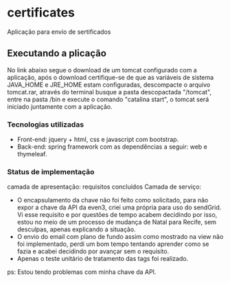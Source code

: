 # certificates

Aplicação para envio de sertificados

## Executando a plicação
No link abaixo segue o download de um tomcat configurado com a aplicação, após o download certifique-se de que as variáveis de sistema JAVA_HOME e JRE_HOME estam configuradas, descompacte o arquivo tomcat.rar, através do terminal busque a pasta descopactada "/tomcat", entre na pasta /bin e execute o comando "catalina start", o tomcat será iniciado juntamente com a aplicação.

### Tecnologias utilizadas
- Front-end: jquery + html, css e javascript com bootstrap.
- Back-end: spring framework com as dependências a seguir: web e thymeleaf. 

### Status de implementação
camada de apresentação: requisitos concluídos
Camada de serviço: 
- O encapsulamento da chave não foi feito como solicitado, para não expor a chave da API da even3, criei uma própria para uso do sendGrid. Vi esse requisito e por questões de tempo acabem decidindo por isso, estou no meio de um processo de mudança de Natal para Recife, sem desculpas, apenas explicando a situação.
- O envio do email com plano de fundo assim como mostrado na view não foi implementado, perdi um bom tempo tentando aprender como se fazia e acabei decidindo por avançar sem o requisito.
- Apenas o teste unitário de tratamento das tags foi realizado.


ps: Estou tendo problemas com minha chave da API.
